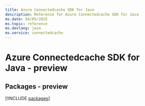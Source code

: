 ```yaml
---
title: Azure Connectedcache SDK for Java
description: Reference for Azure Connectedcache SDK for Java
ms.date: 04/05/2025
ms.topic: reference
ms.devlang: java
ms.service: connectedcache
---
```

# Azure Connectedcache SDK for Java - preview
## Packages - preview
[!INCLUDE [packages](connectedcache-index.md)]